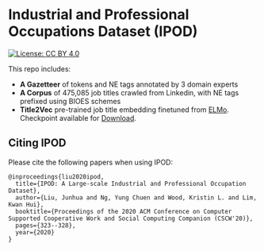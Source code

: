 # Industrial and Professional Occupations Dataset (IPOD)

[![License: CC BY 4.0](https://img.shields.io/badge/License-CC%20BY%204.0-lightgrey.svg)](https://creativecommons.org/licenses/by/4.0/)
<br>

This repo includes:
* **A Gazetteer** of tokens and NE tags annotated by 3 domain experts
* **A Corpus** of 475,085 job titles crawled from Linkedin, with NE tags prefixed using BIOES schemes
* **Title2Vec** pre-trained job title embedding finetuned from [ELMo](https://github.com/allenai/bilm-tf). Checkpoint available for [Download](https://drive.google.com/open?id=1xtTYiMEy824lFvID140w-CKhRiC2Eg--).

## Citing IPOD

Please cite the following papers when using IPOD: 

```
@inproceedings{liu2020ipod,
  title={IPOD: A Large-scale Industrial and Professional Occupation Dataset},
  author={Liu, Junhua and Ng, Yung Chuen and Wood, Kristin L. and Lim, Kwan Hui},
  booktitle={Proceedings of the 2020 ACM Conference on Computer Supported Cooperative Work and Social Computing Companion (CSCW'20)},
  pages={323--328},
  year={2020}
}
```
